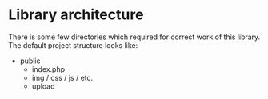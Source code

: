 # Library architecture

There is some few directories which required for correct work of this library.
The default project structure looks like:

- public
    - index.php
    - img / css / js / etc. 
    - upload